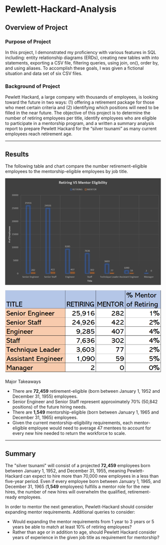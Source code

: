 # Pewlett-Hackard-Analysis
## Overview of Project
### Purpose of Project
In this project, I demonstrated my proficiency with various features in SQL including: entity relationship diagrams (ERDs), creating new tables with into statements, exporting a CSV file, filtering queries, using join, on(), order by, and using aliases. To accomplish these goals, I was given a fictional situation and data set of six CSV files. 
### Background of Project
Pewlett Hackard, a large company with thousands of employees, is looking toward the future in two ways: (1) offering a retirement package for those who meet certain criteria and (2) identifying which positions will need to be filled in the near future. The objective of this project is to determine the number of retiring employees per title, identify employees who are eligible to participate in a mentorship program, and a written a summary analysis report to prepare Pewlett Hackard for the “silver tsunami” as many current employees reach retirement age.

---
## Results
 The following table and chart compare the number retirement-eligible employees to the mentorship-eligible employees by job title. 
 
 
 ![ compare_retire_mentor_titles]( compare_retire_mentor_titles.png)
 

![compare_retire_mentor_table](compare_retire_mentor_table.png)
 
 Major Takeaways 
* There are **72,459** retirement-eligible (born between January 1, 1952 and December 31, 1955) employees. 
* Senior Engineer and Senior Staff represent approximately 70% (50,842 positions) of the future hiring needs. 
* There are **1,549** mentorship-eligible (born between January 1, 1965 and December 31, 1965) employees.
* Given the current mentorship-eligibility requirements, each mentor-eligible employee would need to average 47 mentees to account for every new hire needed to return the workforce to scale.

---
## Summary 
The "silver tsunami" will consist of a projected **72,459** employees born between January 1, 1952, and December 31, 1955, meaning Pewlett-Hackard can expect to hire more than 70,000 new employees in a less than five-year period. Even if every employee born between January 1, 1965, and December 31, 1965 (**1,549** employees) fulfills a mentor role for the new hires, the number of new hires will overwhelm the qualified, retirement-ready employees. 

In order to mentor the next generation, Pewlett-Hackard should consider expanding mentor requirements. Additional queries to consider:
* Would expanding the mentor requirements from 1 year to 3 years or 5 years be able to match at least 10% of retiring employees? 
* Rather than age or in addition to age, should Pewlett Hackard consider years of experience in the given job title as requirement for mentorship? 







